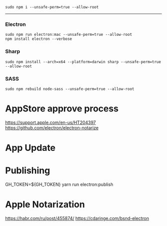 ```
sudo npm i --unsafe-perm=true --allow-root
```

---

### Electron

```
sudo npm run electron:mac --unsafe-perm=true --allow-root
npm install electron --verbose
```

### Sharp

```
sudo npm install --arch=x64 --platform=darwin sharp --unsafe-perm=true --allow-root
```

### SASS

```
sudo npm rebuild node-sass --unsafe-perm=true --allow-root
```

# AppStore approve process

https://support.apple.com/en-us/HT204397
https://github.com/electron/electron-notarize

# App Update

# Publishing

GH_TOKEN=\${GH_TOKEN} yarn run electron:publish

# Apple Notarization

https://habr.com/ru/post/455874/
https://cdaringe.com/bsnd-electron
